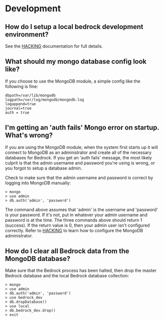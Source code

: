 # Development

## How do I setup a local bedrock development environment?

See the [HACKING][] documentation for full details.

## What should my mongo database config look like?

If you choose to use the MongoDB module, a simple config like the following
is fine:

    dbpath=/var/lib/mongodb
    logpath=/var/log/mongodb/mongodb.log
    logappend=true
    journal=true
    auth = true

## I'm getting an 'auth fails' Mongo error on startup. What's wrong?

If you are using the MongoDB module, when the system first starts up it will
connect to MongoDB as an administrator and create all of the necessary
databases for Bedrock. If you get an 'auth fails' message, the most likely
culprit is that the admin username and password you're using is wrong, or
you forgot to setup a database admin.

Check to make sure that the admin username and password is correct by logging
into MongoDB manually:

    > mongo
    > use admin
    > db.auth('admin', 'password')

The command above assumes that 'admin' is the username and 'password' is your
password. If it's not, put in whatever your admin username and password is
at the time. The three commands above should return 1 (success). If the
return value is 0, then your admin user isn't configured correctly. Refer to
[HACKING][] to learn how to configure the MongoDB administrator.

## How do I clear all Bedrock data from the MongoDB database?

Make sure that the Bedrock process has been halted, then drop the master
Bedrock database and the local Bedrock database collection:

    > mongo
    > use admin
    > db.auth('admin', 'password')
    > use bedrock_dev
    > db.dropDatabase()
    > use local
    > db.bedrock_dev.drop()
    > exit

[AUTHORS]: AUTHORS.md
[FEATURES]: FEATURES.md
[HACKING]: HACKING.md
[FAQ]: FAQ.md
[LICENSE]: LICENSE.md